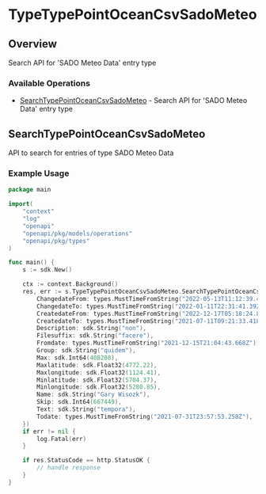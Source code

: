 # TypeTypePointOceanCsvSadoMeteo

## Overview

Search API for 'SADO Meteo Data' entry type

### Available Operations

* [SearchTypePointOceanCsvSadoMeteo](#searchtypepointoceancsvsadometeo) - Search API for 'SADO Meteo Data' entry type

## SearchTypePointOceanCsvSadoMeteo

API to search for entries of type SADO Meteo Data

### Example Usage

```go
package main

import(
	"context"
	"log"
	"openapi"
	"openapi/pkg/models/operations"
	"openapi/pkg/types"
)

func main() {
    s := sdk.New()

    ctx := context.Background()
    res, err := s.TypeTypePointOceanCsvSadoMeteo.SearchTypePointOceanCsvSadoMeteo(ctx, operations.SearchTypePointOceanCsvSadoMeteoRequest{
        ChangedateFrom: types.MustTimeFromString("2022-05-13T11:12:39.454Z"),
        ChangedateTo: types.MustTimeFromString("2022-01-11T22:31:41.392Z"),
        CreatedateFrom: types.MustTimeFromString("2022-12-17T05:18:24.814Z"),
        CreatedateTo: types.MustTimeFromString("2021-07-11T09:21:33.418Z"),
        Description: sdk.String("non"),
        Filesuffix: sdk.String("facere"),
        Fromdate: types.MustTimeFromString("2021-12-15T21:04:43.668Z"),
        Group: sdk.String("quidem"),
        Max: sdk.Int64(408208),
        Maxlatitude: sdk.Float32(4772.22),
        Maxlongitude: sdk.Float32(1124.41),
        Minlatitude: sdk.Float32(5704.37),
        Minlongitude: sdk.Float32(5280.85),
        Name: sdk.String("Gary Wisozk"),
        Skip: sdk.Int64(667449),
        Text: sdk.String("tempora"),
        Todate: types.MustTimeFromString("2021-07-31T23:57:53.258Z"),
    })
    if err != nil {
        log.Fatal(err)
    }

    if res.StatusCode == http.StatusOK {
        // handle response
    }
}
```

